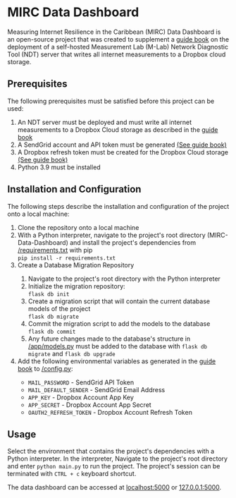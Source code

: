 <h1>MIRC Data Dashboard</h1>
<p>
Measuring Internet Resilience in the Caribbean (MIRC) Data Dashboard is an open-source project that was created to supplement a <a href="https://myuwi-   my.sharepoint.com/:b:/g/personal/tyler_seudath_my_uwi_edu/EczggQZVOvlMnLF5Mv6LUWkBpj-vyp9R2FnIreAEZyreyA?e=QDfXW9">guide book</a> on the deployment of a self-hosted Measurement Lab (M-Lab) Network Diagnostic Tool (NDT) server that writes all internet measurements to a Dropbox cloud storage. 
</p>

<h2>Prerequisites</h2>
<p>The following prerequisites must be satisfied before this project can be used:</p>
  <ol>
  <li>An NDT server must be deployed and must write all internet measurements to a Dropbox Cloud storage as described in the <a href="https://myuwi-   my.sharepoint.com/:b:/g/personal/tyler_seudath_my_uwi_edu/EczggQZVOvlMnLF5Mv6LUWkBpj-vyp9R2FnIreAEZyreyA?e=QDfXW9">guide book</a></li>
  <li>A SendGrid account and API token must be generated <a href="https://myuwi-   my.sharepoint.com/:b:/g/personal/tyler_seudath_my_uwi_edu/EczggQZVOvlMnLF5Mv6LUWkBpj-vyp9R2FnIreAEZyreyA?e=QDfXW9">(See guide book)</a></li>
  <li>A Dropbox refresh token must be created for the Dropbox Cloud storage <a href="https://myuwi-   my.sharepoint.com/:b:/g/personal/tyler_seudath_my_uwi_edu/EczggQZVOvlMnLF5Mv6LUWkBpj-vyp9R2FnIreAEZyreyA?e=QDfXW9">(See guide book)</a></li>
  <li>Python 3.9 must be installed</li>
  </ol>

<h2>Installation and Configuration</h2>
<p>The following steps describe the installation and configuration of the project onto a local machine:</p>
<ol>
<li>Clone the repository onto a local machine</li>
<li>With a Python interpreter, navigate to the project's root directory (MIRC-Data-Dashboard) and install the project's dependencies from <a href="https://github.com/MIRC-Project/MIRC-Data-Dashboard/blob/ffd1a545d834ba12e3c49382b8a7497c051b55c4/requirements.txt">/requirements.txt</a> with pip<br><code>pip install -r requirements.txt</code></li>
<li>Create a Database Migration Repository</li>
  <ol>
  <li>Navigate to the project's root directory with the Python interpreter</li>
  <li>Initialize the migration repository:<br><code>flask db init</code></li>
  <li>Create a migration script that will contain the current database models of the project<br><code>flask db migrate</code></li>
  <li>Commit the migration script to add the models to the database<br><code>flask db commit</code></li>
  <li>Any future changes made to the database's structure in <a href="https://github.com/MIRC-Project/MIRC-Data-Dashboard/blob/ffd1a545d834ba12e3c49382b8a7497c051b55c4/app/models.py">/app/models.py</a> must be added to the database with <code>flask db migrate</code> and <code>flask db upgrade</code></li>
  </ol>
<li>Add the following environmental variables as generated in the <a href="https://myuwi-   my.sharepoint.com/:b:/g/personal/tyler_seudath_my_uwi_edu/EczggQZVOvlMnLF5Mv6LUWkBpj-vyp9R2FnIreAEZyreyA?e=QDfXW9">guide book</a> to <a href="https://github.com/MIRC-Project/MIRC-Data-Dashboard/blob/ffd1a545d834ba12e3c49382b8a7497c051b55c4/config.py">/config.py</a>:</li>
  <ul>
  <li><code>MAIL_PASSWORD</code> - SendGrid API Token</li>
  <li><code>MAIL_DEFAULT_SENDER</code> - SendGrid Email Address</li>
  <li><code>APP_KEY</code> - Dropbox Account App Key</li>
  <li><code>APP_SECRET</code> - Dropbox Account App Secret</li>
  <li><code>OAUTH2_REFRESH_TOKEN</code> - Dropbox Account Refresh Token</li>
  </ul>
</ol>

<h2>Usage</h2>
<p>Select the environment that contains the project's dependencies with a Python interpreter. In the interpreter, Navigate to the project's root directory and enter <code>python main.py</code> to run the project. The project's session can be terminated with <code>CTRL + c</code> keyboard shortcut.</p>
<p>The data dashboard can be accessed at <a href="http://localhost:5000">localhost:5000</a> or <a href="http://127.0.0.1:5000">127.0.0.1:5000</a>.</p>
